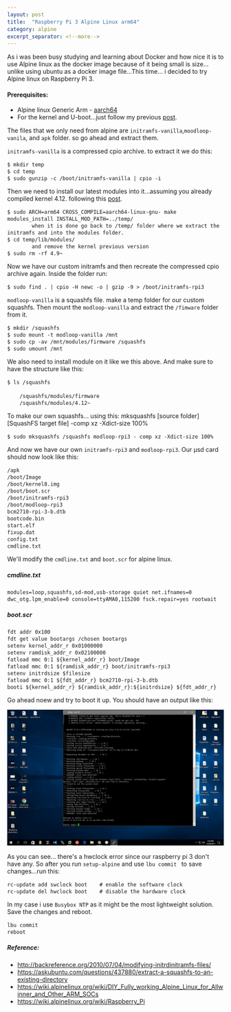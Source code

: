 ```yaml
---
layout: post
title:  "Raspberry Pi 3 Alpine Linux arm64"
category: alpine
excerpt_separator: <!--more-->
---
```

As i was been busy studying and learning about Docker and how nice it is to use Alpine linux as the docker image because of it being small is size... unlike using ubuntu as a docker image file...This time... i decided to try Alpine linux on Raspberry Pi 3.

#### Prerequisites:
*   Alpine linux Generic Arm - [aarch64](https://nl.alpinelinux.org/alpine/v3.6/releases/aarch64/alpine-uboot-3.6.1-aarch64.tar.gz)
*   For the kernel and U-boot...just follow my previous [post](rpi3-64bit-kernel-and-Uboot-booting-up).

The files that we only need from alpine are `initramfs-vanilla`,`moodloop-vanila`, and `apk` folder. so go ahead and extract them.

`initramfs-vanilla` is a compressed cpio archive. to extract it we do this:
```
$ mkdir temp
$ cd temp
$ sudo gunzip -c /boot/initramfs-vanilla | cpio -i
```

Then we need to install our latest modules into it...assuming you already compiled kernel 4.12. following this [post](rpi3-64bit-kernel-and-Uboot-booting-up).
```
$ sudo ARCH=arm64 CROSS_COMPILE=aarch64-linux-gnu- make modules_install INSTALL_MOD_PATH=../temp/
        when it is done go back to /temp/ folder where we extract the initramfs and into the modules folder.
$ cd temp/lib/modules/
        and remove the kernel previous version
$ sudo rm -rf 4.9~
```

Now we have our custom initramfs and then recreate the compressed cpio archive again.
Inside the folder run:
```
$ sudo find . | cpio -H newc -o | gzip -9 > /boot/initramfs-rpi3
```

`modloop-vanilla` is a squashfs file. make a temp folder for our custom squashfs. Then mount the `modloop-vanilla` and extract the `/fimware` folder from it.
```
$ mkdir /squashfs
$ sudo mount -t modloop-vanilla /mnt
$ sudo cp -av /mnt/modules/firmware /squashfs
$ sudo umount /mnt
```

We also need to install module on it like we this above. And make sure to have the structure like this:
```
$ ls /squashfs

    /squashfs/modules/firmware
    /squashfs/modules/4.12~
```

To make our own squashfs... using this: mksquashfs [source folder] [SquashFS target file] -comp xz -Xdict-size 100%
```
$ sudo mksquashfs /squashfs modloop-rpi3 - comp xz -Xdict-size 100%
```

And now we have our own `initramfs-rpi3` and `modloop-rpi3`. Our µsd card should now look like this:
```
/apk
/boot/Image
/boot/kernel8.img
/boot/boot.scr
/boot/initramfs-rpi3
/boot/modloop-rpi3
bcm2710-rpi-3-b.dtb
bootcode.bin
start.elf 
fixup.dat 
config.txt
cmdline.txt
```

We'll modify the `cmdline.txt` and `boot.scr` for alpine linux.
##### cmdline.txt
```
modules=loop,squashfs,sd-mod,usb-storage quiet net.ifnames=0 dwc_otg.lpm_enable=0 console=ttyAMA0,115200 fsck.repair=yes rootwait
```

##### boot.scr
```
fdt addr 0x100
fdt get value bootargs /chosen bootargs
setenv kernel_addr_r 0x01000000
setenv ramdisk_addr_r 0x02100000
fatload mmc 0:1 ${kernel_addr_r} boot/Image
fatload mmc 0:1 ${ramdisk_addr_r} boot/initramfs-rpi3
setenv initrdsize $filesize
fatload mmc 0:1 ${fdt_addr_r} bcm2710-rpi-3-b.dtb
booti ${kernel_addr_r} ${ramdisk_addr_r}:${initrdsize} ${fdt_addr_r}
```

Go ahead noew and try to boot it up. You should have an output like this:

![](/alpine/images/alpine-linux-arm64-rpi3.jpg)

As you can see... there's a hwclock error since our raspberry pi 3 don't have any. So after you run `setup-alpine` and use `lbu commit ` to save changes...run this:
```
rc-update add swclock boot    # enable the software clock
rc-update del hwclock boot    # disable the hardware clock
```
In my case i use `Busybox NTP` as it might be the most lightweight solution. Save the changes and reboot.
```
lbu commit
reboot
```

##### Reference:
*   http://backreference.org/2010/07/04/modifying-initrdinitramfs-files/
*   https://askubuntu.com/questions/437880/extract-a-squashfs-to-an-existing-directory
*   https://wiki.alpinelinux.org/wiki/DIY_Fully_working_Alpine_Linux_for_Allwinner_and_Other_ARM_SOCs
*   https://wiki.alpinelinux.org/wiki/Raspberry_Pi